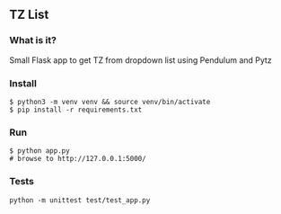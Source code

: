 ## TZ List

### What is it?

Small Flask app to get TZ from dropdown list using Pendulum and Pytz

### Install

	$ python3 -m venv venv && source venv/bin/activate
	$ pip install -r requirements.txt


### Run 

	$ python app.py
	# browse to http://127.0.0.1:5000/

### Tests

	python -m unittest test/test_app.py
